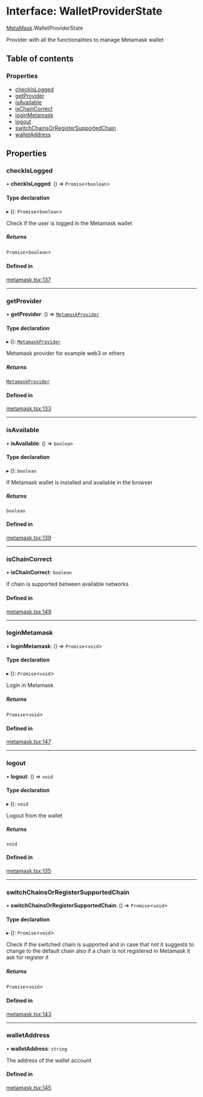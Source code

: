 # Interface: WalletProviderState

[MetaMask](../modules/MetaMask.md).WalletProviderState

Provider with all the functionalities to manage Metamask wallet

## Table of contents

### Properties

- [checkIsLogged](MetaMask.WalletProviderState.md#checkislogged)
- [getProvider](MetaMask.WalletProviderState.md#getprovider)
- [isAvailable](MetaMask.WalletProviderState.md#isavailable)
- [isChainCorrect](MetaMask.WalletProviderState.md#ischaincorrect)
- [loginMetamask](MetaMask.WalletProviderState.md#loginmetamask)
- [logout](MetaMask.WalletProviderState.md#logout)
- [switchChainsOrRegisterSupportedChain](MetaMask.WalletProviderState.md#switchchainsorregistersupportedchain)
- [walletAddress](MetaMask.WalletProviderState.md#walletaddress)

## Properties

### checkIsLogged

• **checkIsLogged**: () => `Promise`<`boolean`\>

#### Type declaration

▸ (): `Promise`<`boolean`\>

Check if the user is logged in the Metamask wallet

##### Returns

`Promise`<`boolean`\>

#### Defined in

[metamask.tsx:137](https://github.com/nevermined-io/components-catalog/blob/23aab4e/providers/src/metamask.tsx#L137)

___

### getProvider

• **getProvider**: () => [`MetamaskProvider`](../modules/MetaMask.md#metamaskprovider)

#### Type declaration

▸ (): [`MetamaskProvider`](../modules/MetaMask.md#metamaskprovider)

Metamask provider for example web3 or ethers

##### Returns

[`MetamaskProvider`](../modules/MetaMask.md#metamaskprovider)

#### Defined in

[metamask.tsx:133](https://github.com/nevermined-io/components-catalog/blob/23aab4e/providers/src/metamask.tsx#L133)

___

### isAvailable

• **isAvailable**: () => `boolean`

#### Type declaration

▸ (): `boolean`

If Metamask wallet is installed and available in the browser

##### Returns

`boolean`

#### Defined in

[metamask.tsx:139](https://github.com/nevermined-io/components-catalog/blob/23aab4e/providers/src/metamask.tsx#L139)

___

### isChainCorrect

• **isChainCorrect**: `boolean`

If chain is supported between available networks

#### Defined in

[metamask.tsx:149](https://github.com/nevermined-io/components-catalog/blob/23aab4e/providers/src/metamask.tsx#L149)

___

### loginMetamask

• **loginMetamask**: () => `Promise`<`void`\>

#### Type declaration

▸ (): `Promise`<`void`\>

Login in Metamask

##### Returns

`Promise`<`void`\>

#### Defined in

[metamask.tsx:147](https://github.com/nevermined-io/components-catalog/blob/23aab4e/providers/src/metamask.tsx#L147)

___

### logout

• **logout**: () => `void`

#### Type declaration

▸ (): `void`

Logout from the wallet

##### Returns

`void`

#### Defined in

[metamask.tsx:135](https://github.com/nevermined-io/components-catalog/blob/23aab4e/providers/src/metamask.tsx#L135)

___

### switchChainsOrRegisterSupportedChain

• **switchChainsOrRegisterSupportedChain**: () => `Promise`<`void`\>

#### Type declaration

▸ (): `Promise`<`void`\>

Check if the switched chain is supported
and in case that not it suggests to change to the default chain
also if a chain is not registered in Metamask it ask for register it

##### Returns

`Promise`<`void`\>

#### Defined in

[metamask.tsx:143](https://github.com/nevermined-io/components-catalog/blob/23aab4e/providers/src/metamask.tsx#L143)

___

### walletAddress

• **walletAddress**: `string`

The address of the wallet account

#### Defined in

[metamask.tsx:145](https://github.com/nevermined-io/components-catalog/blob/23aab4e/providers/src/metamask.tsx#L145)
